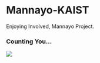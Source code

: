 # Mannayo-KAIST
Enjoying Involved, Mannayo Project.

### Counting You...
<img src="https://counter.seku.su/cmoe?name=mannayo&theme=r34" />
